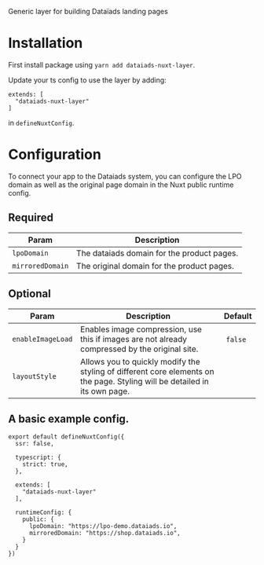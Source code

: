 Generic layer for building Dataïads landing pages

# Installation
First install package using `yarn add dataiads-nuxt-layer`.

Update your ts config to use the layer by adding:
```
extends: [
  "dataiads-nuxt-layer"
]
```
in `defineNuxtConfig`.


# Configuration

To connect your app to the Dataiads system, you can configure the LPO domain as well as the original page domain in the Nuxt public runtime config.

## Required

| Param | Description | 
| ------- | ------- | 
| `lpoDomain` | The dataiads domain for the product pages. | 
| `mirroredDomain` | The original domain for the product pages. | 

## Optional

| Param | Description | Default | 
| ------- | ------- | ------- | 
| `enableImageLoad` | Enables image compression, use this if images are not already compressed by the original site. | `false` | 
| `layoutStyle` | Allows you to quickly modify the styling of different core elements on the page. Styling will be detailed in its own page. | 


## A basic example config.
``` TS
export default defineNuxtConfig({
  ssr: false,

  typescript: {
    strict: true,
  },

  extends: [
    "dataiads-nuxt-layer"
  ],

  runtimeConfig: {
    public: {
      lpoDomain: "https://lpo-demo.dataiads.io",
      mirroredDomain: "https://shop.dataiads.io",
    }
  }
})
```
